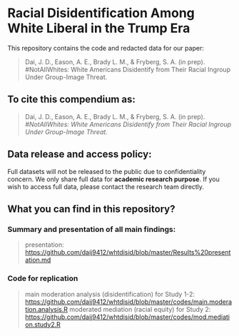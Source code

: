 # Racial Disidentification Among White Liberal in the Trump Era
This repository contains the code and redacted data for our paper:
>	Dai, J. D., Eason, A. E., Brady L. M., & Fryberg, S. A. (in prep). #NotAllWhites: White Americans Disidentify from Their Racial Ingroup Under Group-Image Threat.
## To cite this compendium as:
> Dai, J. D., Eason, A. E., Brady L. M., & Fryberg, S. A. (in prep). *#NotAllWhites: White Americans Disidentify from Their Racial Ingroup Under Group-Image Threat.*
## Data release and access policy:
Full datasets will not be released to the public due to confidentiality concern. We only share full data for **academic research purpose**. If you wish to access full data, please contact the research team directly. 
## What you can find in this repository?
### Summary and presentation of all main findings:
> presentation: https://github.com/daij9412/whtdisid/blob/master/Results%20presentation.md
### Code for replication
> main moderation analysis (disidentification) for Study 1-2: https://github.com/daij9412/whtdisid/blob/master/codes/main.moderation.analysis.R
> moderated mediation (racial equity) for Study 2: https://github.com/daij9412/whtdisid/blob/master/codes/mod.mediation.study2.R

